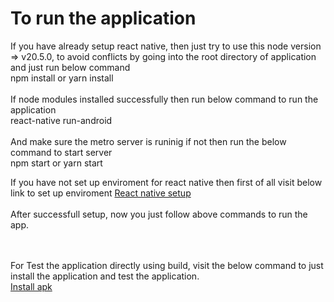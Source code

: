 # To run the application
If you have already setup react native, then just try to use this node version => v20.5.0,  to avoid conflicts by going into the root directory of application and just run below command <br/>
npm install or yarn install <br/><br/> If node modules installed successfully then run below command to run the application <br/>
react-native run-android <br/><br/> And make sure the metro server is runinig if not then run the below command to start server<br/> npm start or yarn start
 
If you have not set up enviroment for react native then first of all visit below link to set up enviroment
[React native setup](https://reactnative.dev/docs/set-up-your-environment) <br/><br/>
After successfull setup, now you just follow above commands to run the app.<br/><br/><br/>

For Test the application directly using build, visit the below command to just install the application and test the application.<br/>
[Install apk](https://drive.google.com/file/d/1Ogv17uRBCt2EuHj0Ari8hyGvpM45wrwE/view?usp=sharing)
